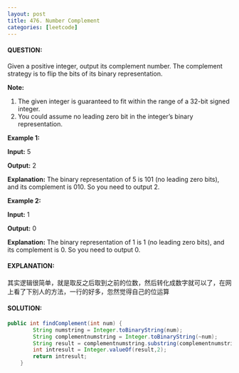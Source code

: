 ```yaml
---
layout: post
title: 476. Number Complement
categories: [leetcode]
---
```


#### QUESTION:

Given a positive integer, output its complement number. The complement strategy is to flip the bits of its binary representation.

**Note:**

1. The given integer is guaranteed to fit within the range of a 32-bit signed integer.
2. You could assume no leading zero bit in the integer’s binary representation.

**Example 1:**

**Input:** 5

**Output:** 2

**Explanation:** The binary representation of 5 is 101 (no leading zero bits), and its complement is 010. So you need to output 2.

**Example 2:**

**Input:** 1

**Output:** 0

**Explanation:** The binary representation of 1 is 1 (no leading zero bits), and its complement is 0. So you need to output 0.

#### EXPLANATION:

其实逻辑很简单，就是取反之后取到之前的位数，然后转化成数字就可以了，在网上看了下别人的方法，一行的好多，忽然觉得自己的位运算

#### SOLUTION:

```java
public int findComplement(int num) {
        String numstring = Integer.toBinaryString(num);
        String complementnumstring = Integer.toBinaryString(~num);
        String result = complementnumstring.substring(complementnumstring.length()-numstring.length(),complementnumstring.length());
        int intresult = Integer.valueOf(result,2);
        return intresult;
    }
```

